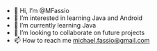 - 👋 Hi, I’m @MFassio
- 👀 I’m interested in learning Java and Android 
- 🌱 I’m currently learning Java
- 💞️ I’m looking to collaborate on future projects
- 📫 How to reach me michael.fassio@gmail.com

<!---
MFassio/MFassio is a ✨ special ✨ repository because its `README.md` (this file) appears on your GitHub profile.
You can click the Preview link to take a look at your changes.
--->
